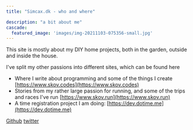 ```yaml
---
title: "Simcax.dk - who and where"

description: "a bit about me"
cascade:
  featured_image: 'images/img-20211103-075356-small.jpg'
---
```

This site is mostly about my DIY home projects, both in the garden, outside and inside the house.

I've split my other passions into different sites, which can be found here

- Where I write about programming and some of the things I create [https://www.skov.codes](https://www.skov.codes)
- Stories from my rather large passion for running, and some of the trips and races I've run [https://www.skov.run](https://www.skov.run)
- A time registration project I am doing: [https://dev.dotime.me](https://dev.dotime.me)

[Github](https://github.com/simcax)
[twitter](https://twitter.com/simcax)
